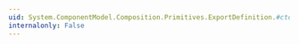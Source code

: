 ```yaml
---
uid: System.ComponentModel.Composition.Primitives.ExportDefinition.#ctor
internalonly: False
---
```

